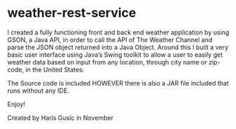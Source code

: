 # weather-rest-service
I created a fully functioning front and back end weather application by using GSON, a Java API, in order to call the API of The Weather Channel and parse the JSON object returned into a Java Object. Around this I built a very basic user interface using Java’s Swing toolkit to allow a user to easily get weather data based on input from any location, through city name or zip-code, in the United States.

The Source code is included HOWEVER there is also a JAR file included that runs without any IDE. 

Enjoy!

Created by Haris Gusic in November
